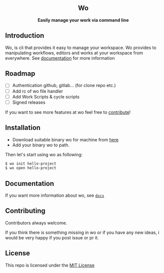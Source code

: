 <div align="center">
    <h2><strong> Wo </strong></h2>
    <p><strong>Easily manage your work via command line</strong></p>
</div>


## Introduction

Wo, is cli that provides it easy to manage your workspace. Wo provides to manipulating workflows,
editors and works at your workspace from everywhere. 
See [documentation](docs/get_started.md) for more information

## Roadmap

- [ ] Authentication github, gitlab... (for clone repo etc.)
- [ ] Add rc of wo file handler
- [ ] Add Work Scripts & cycle scripts
- [ ] Signed releases

If you want to see more features at wo feel free to [contribute](#Contributing)!

## Installation

- Download suitable binary wo for machine from [here](releases)
- Add your binary wo to path.

Then let's start using wo as following:

```bash
$ wo init hello-project
$ wo open hello-project 
```

## Documentation
If you want more information about wo, see [`docs`](docs/get_started.md)

## Contributing
Contributors always welcome.

If you think there is something missing in wo or if you have any new ideas, i would be very happy if you post issue or pr it.

## License

This repo is licensed under the [MIT License](LICENSE)